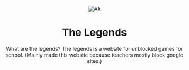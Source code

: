 <div align='center'>
  
![Alt](doge.jpg)
# The Legends
What are the legends?
The legends is a website for unblocked games for school. (Mainly made this website because teachers mostly block google sites.)
</div>
